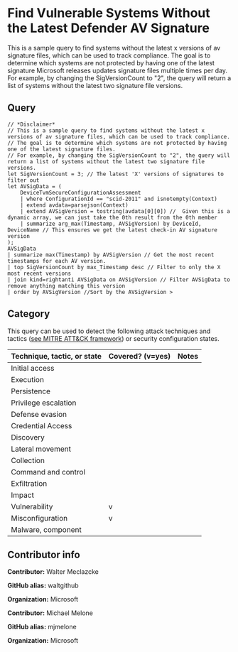 # Find Vulnerable Systems Without the Latest Defender AV Signature

This is a sample query to find systems without the latest x versions of av signature files, which can be used to track compliance.
The goal is to determine which systems are not protected by having one of the latest signature Microsoft releases updates signature files multiple times per day.
For example, by changing the SigVersionCount to "2", the query will return a list of systems without the latest two signature file versions.

## Query

```
// *Disclaimer*
// This is a sample query to find systems without the latest x versions of av signature files, which can be used to track compliance.
// The goal is to determine which systems are not protected by having one of the latest signature files.
// For example, by changing the SigVersionCount to "2", the query will return a list of systems without the latest two signature file versions.
let SigVersionCount = 3; // The latest 'X' versions of signatures to filter out
let AVSigData = (
    DeviceTvmSecureConfigurationAssessment
    | where ConfigurationId == "scid-2011" and isnotempty(Context)
    | extend avdata=parsejson(Context)
    | extend AVSigVersion = tostring(avdata[0][0]) //  Given this is a dynamic array, we can just take the 0th result from the 0th member
    | summarize arg_max(Timestamp, AVSigVersion) by DeviceId, DeviceName // This ensures we get the latest check-in AV signature version
);
AVSigData
| summarize max(Timestamp) by AVSigVersion // Get the most recent timestamps for each AV version.
| top SigVersionCount by max_Timestamp desc // Filter to only the X most recent versions
| join kind=rightanti AVSigData on AVSigVersion // Filter AVSigData to remove anything matching this version
| order by AVSigVersion //Sort by the AVSigVersion >
```
## Category

This query can be used to detect the following attack techniques and tactics ([see MITRE ATT&CK framework](https://attack.mitre.org/)) or security configuration states.

| Technique, tactic, or state | Covered? (v=yes) | Notes |
|------------------------|----------|-------|
| Initial access |  |  |
| Execution |  |  |
| Persistence |  |  | 
| Privilege escalation |  |  |
| Defense evasion |  |  | 
| Credential Access |  |  | 
| Discovery |  |  | 
| Lateral movement |  |  | 
| Collection |  |  | 
| Command and control |  |  | 
| Exfiltration |  |  | 
| Impact |  |  |
| Vulnerability | v |  |
| Misconfiguration |v  |  |
| Malware, component |  |  |


## Contributor info

**Contributor:** Walter Meclazcke

**GitHub alias:** waltgithub

**Organization:** Microsoft

**Contributor:** Michael Melone

**GitHub alias:** mjmelone

**Organization:** Microsoft

